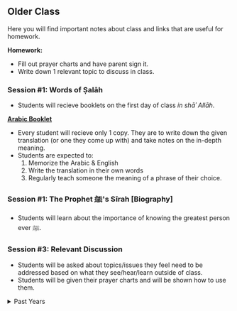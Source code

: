 ## Older Class

Here you will find important notes about class and links that are useful for homework. 

**Homework:**
- Fill out prayer charts and have parent sign it.
- Write down 1 relevant topic to discuss in class.

### Session #1: Words of Ṣalāh
- Students will recieve booklets on the first day of class *in shāʾ Allāh*.

[**Arabic Booklet**](https://docs.google.com/document/d/1ytobjRGs8uK-O9xW1yqGiOJsly1gxuhGZsSK0El91KU/edit?usp=sharing)

- Every student will recieve only 1 copy. They are to write down the given translation (or one they come up with) and take notes on the in-depth meaning.
- Students are expected to:
	1. Memorize the Arabic & English
	2. Write the translation in their own words
	3. Regularly teach someone the meaning of a phrase of their choice.

### Session #1: The Prophet ﷺ's Sīrah [Biography]
- Students will learn about the importance of knowing the greatest person ever ﷺ.

### Session #3: Relevant Discussion
- Students will be asked about topics/issues they feel need to be addressed based on what they see/hear/learn outside of class.
- Students will be given their prayer charts and will be shown how to use them.

<details><summary>Past Years</summary>
    <a href="https://isocia.github.io/Older%20Class/2017-2018/2017-2018">2017-2018</a>
</details>
